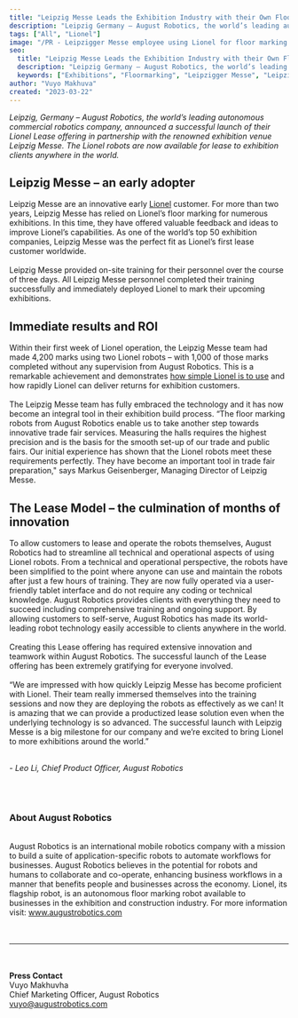 ```yaml
---
title: "Leipzig Messe Leads the Exhibition Industry with their Own Floor Marking Robots"
description: "Leipzig Germany – August Robotics, the world’s leading autonomous commercial robotics company, announced a successful launch of their Lionel Lease offering in partnership with the renowned exhibition venue Leipzig Messe. The Lionel robots are now available for lease to exhibition clients anywhere in the world."
tags: ["All", "Lionel"]
image: "/PR - Leipzigger Messe employee using Lionel for floor marking.jpg"
seo:
  title: "Leipzig Messe Leads the Exhibition Industry with their Own Floor Marking Robots"
  description: "Leipzig Germany – August Robotics, the world’s leading autonomous commercial robotics company, announced a successful launch of their Lionel Lease offering in partnership with the renowned exhibition venue Leipzig Messe. The Lionel robots are now available for lease to exhibition clients anywhere in the world."
  keywords: ["Exhibitions", "Floormarking", "Leipzigger Messe", "Leipzig"]
author: "Vuyo Makhuva"
created: "2023-03-22"
---
```


_Leipzig, Germany – August Robotics, the world’s leading autonomous commercial robotics
company, announced a successful launch of their Lionel Lease offering in partnership with
the renowned exhibition venue Leipzig Messe. The Lionel robots are now available for lease
to exhibition clients anywhere in the world._

## Leipzig Messe – an early adopter

Leipzig Messe are an innovative early <a class="text-arprimary underline" href="https://www.exhibitions.augustrobotics.com">Lionel</a> customer. For more than two years, Leipzig
Messe has relied on Lionel’s floor marking for numerous exhibitions. In this time, they have
offered valuable feedback and ideas to improve Lionel’s capabilities. As one of the world’s
top 50 exhibition companies, Leipzig Messe was the perfect fit as Lionel’s first lease
customer worldwide.
<br/><br/>
Leipzig Messe provided on-site training for their personnel over the course of three days. All
Leipzig Messe personnel completed their training successfully and immediately deployed
Lionel to mark their upcoming exhibitions.

## Immediate results and ROI

Within their first week of Lionel operation, the Leipzig Messe team had made 4,200 marks
using two Lionel robots – with 1,000 of those marks completed without any supervision
from August Robotics. This is a remarkable achievement and demonstrates <a class="text-arprimary underline" href="https://youtu.be/zyjLYpLSicc">how simple
Lionel is to use</a> and how rapidly Lionel can deliver returns for exhibition customers.
<br/><br/>
The Leipzig Messe team has fully embraced the technology and it has now become an
integral tool in their exhibition build process. “The floor marking robots from August
Robotics enable us to take another step towards innovative trade fair services. Measuring
the halls requires the highest precision and is the basis for the smooth set-up of our trade
and public fairs. Our initial experience has shown that the Lionel robots meet these
requirements perfectly. They have become an important tool in trade fair preparation," says
Markus Geisenberger, Managing Director of Leipzig Messe.

## The Lease Model – the culmination of months of innovation

To allow customers to lease and operate the robots themselves, August Robotics had to
streamline all technical and operational aspects of using Lionel robots. From a technical and
operational perspective, the robots have been simplified to the point where anyone can use
and maintain the robots after just a few hours of training. They are now fully operated via a
user-friendly tablet interface and do not require any coding or technical knowledge.
August Robotics provides clients with everything they need to succeed including
comprehensive training and ongoing support. By allowing customers to self-serve, August
Robotics has made its world-leading robot technology easily accessible to clients anywhere
in the world.
<br/><br/>
Creating this Lease offering has required extensive innovation and teamwork within August
Robotics. The successful launch of the Lease offering has been extremely gratifying for
everyone involved.
<br/><br/>
“We are impressed with how quickly Leipzig Messe has become proficient with Lionel. Their
team really immersed themselves into the training sessions and now they are deploying the
robots as effectively as we can! It is amazing that we can provide a productized lease
solution even when the underlying technology is so advanced. The successful launch with
Leipzig Messe is a big milestone for our company and we’re excited to bring Lionel to more
exhibitions around the world.”
<br/><br/>

_- Leo Li, Chief Product Officer, August Robotics_

<br/><br/>

### **About August Robotics**

<br/>
August Robotics is an international mobile robotics company with a mission to build a suite
of application-specific robots to automate workflows for businesses. August Robotics
believes in the potential for robots and humans to collaborate and co-operate, enhancing
business workflows in a manner that benefits people and businesses across the economy.
Lionel, its flagship robot, is an autonomous floor marking robot available to businesses in
the exhibition and construction industry. For more information visit: <a class="text-arprimary underline" href="https://www.augustrobotics.com">www.augustrobotics.com</a> 
<br/><br/><br/>

---

<br/><br/>
<strong>Press Contact</strong><br/>
Vuyo Makhuvha<br/>
Chief Marketing Officer, August Robotics<br/>
vuyo@augustrobotics.com
